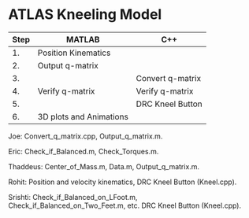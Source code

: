# ATLAS Kneeling Model

| Step | MATLAB| C++ |
| ------------- | ------------- | ------------- |
| 1. | Position Kinematics  | |
| 2. | Output q-matrix  | |
| 3. | |  Convert q-matrix |
| 4. | Verify q-matrix |  Verify q-matrix |
| 5. | |  DRC Kneel Button |
| 6. | 3D plots and Animations| |

Joe: Convert_q_matrix.cpp, Output_q_matrix.m.

Eric: Check_if_Balanced.m, Check_Torques.m.

Thaddeus: Center_of_Mass.m, Data.m, Output_q_matrix.m.

Rohit: Position and velocity kinematics, DRC Kneel Button (Kneel.cpp).

Srishti: Check_if_Balanced_on_LFoot.m, Check_if_Balanced_on_Two_Feet.m, etc. DRC Kneel Button (Kneel.cpp).
